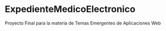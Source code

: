 # ExpedienteMedicoElectronico
Proyecto Final para la materia de Temas Emergentes de Aplicaciones Web

